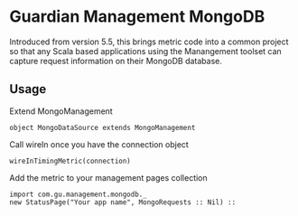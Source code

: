 # Guardian Management MongoDB

Introduced from version 5.5, this brings metric code into a common project so that any Scala based applications using the Manangement toolset can capture request information on their MongoDB database.

## Usage

Extend MongoManagement

    object MongoDataSource extends MongoManagement

Call wireIn once you have the connection object

    wireInTimingMetric(connection)

Add the metric to your management pages collection

    import com.gu.management.mongodb._
    new StatusPage("Your app name", MongoRequests :: Nil) ::